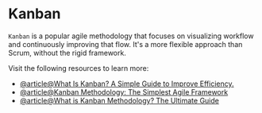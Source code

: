 # Kanban

`Kanban` is a popular agile methodology that focuses on visualizing workflow and continuously improving that flow. It's a more flexible approach than Scrum, without the rigid framework.

Visit the following resources to learn more:

- [@article@What Is Kanban? A Simple Guide to Improve Efficiency.](https://businessmap.io/kanban-resources/getting-started/what-is-kanban)
- [@article@Kanban Methodology: The Simplest Agile Framework ](https://kissflow.com/project/agile/kanban-methodology/)
- [@article@What is Kanban Methodology? The Ultimate Guide](https://www.wrike.com/kanban-guide/what-is-kanban/)
